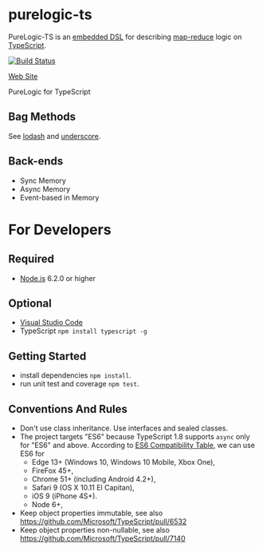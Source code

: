 # purelogic-ts

PureLogic-TS is an [embedded DSL](https://en.wikipedia.org/wiki/Domain-specific_language#Usage_patterns) for describing [map-reduce](https://en.wikipedia.org/wiki/MapReduce) logic on [TypeScript](http://www.typescriptlang.org/).

[![Build Status](https://travis-ci.org/sergey-shandar/purelogic-ts.svg?branch=master)](https://travis-ci.org/sergey-shandar/purelogic-ts)

[Web Site](http://sergey-shandar.github.io/purelogic-ts)

PureLogic for TypeScript

## Bag Methods

See [lodash](https://lodash.com/docs) and [underscore](http://underscorejs.org/).

## Back-ends

- Sync Memory
- Async Memory
- Event-based in Memory

# For Developers

## Required

- [Node.js](https://nodejs.org/en/) 6.2.0 or higher

## Optional

- [Visual Studio Code](https://www.visualstudio.com/products/code-vs)
- TypeScript `npm install typescript -g`

## Getting Started

- install dependencies `npm install`.
- run unit test and coverage `npm test`.

## Conventions And Rules

- Don't use class inheritance. Use interfaces and sealed classes.
- The project targets "ES6" because TypeScript 1.8 supports `async` only for "ES6" and above. According to [ES6 Compatibility Table](http://kangax.github.io/compat-table/es6/), we can use ES6 for
  - Edge 13+ (Windows 10, Windows 10 Mobile, Xbox One),
  - FireFox 45+,
  - Chrome 51+ (including Android 4.2+),
  - Safari 9 (OS X 10.11 El Capitan),
  - iOS 9 (iPhone 4S+).
  - Node 6+,
- Keep object properties immutable, see also https://github.com/Microsoft/TypeScript/pull/6532
- Keep object properties non-nullable, see also https://github.com/Microsoft/TypeScript/pull/7140
